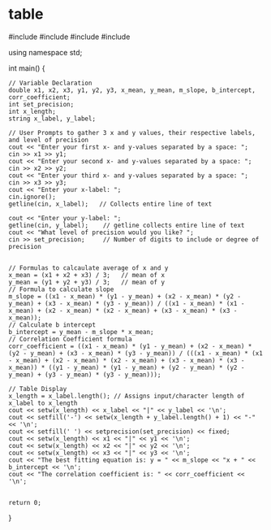 # table
#include<iostream>
#include<string>
#include<cmath>
#include<iomanip>

using namespace std;

int main() {

    // Variable Declaration
    double x1, x2, x3, y1, y2, y3, x_mean, y_mean, m_slope, b_intercept, corr_coefficient;
    int set_precision;
    int x_length;
    string x_label, y_label;

    // User Prompts to gather 3 x and y values, their respective labels, and level of precision
    cout << "Enter your first x- and y-values separated by a space: ";
    cin >> x1 >> y1;
    cout << "Enter your second x- and y-values separated by a space: ";
    cin >> x2 >> y2;
    cout << "Enter your third x- and y-values separated by a space: ";
    cin >> x3 >> y3;
    cout << "Enter your x-label: ";
    cin.ignore();
    getline(cin, x_label);   // Collects entire line of text

    cout << "Enter your y-label: ";
    getline(cin, y_label);    // getline collects entire line of text
    cout << "What level of precision would you like? ";
    cin >> set_precision;     // Number of digits to include or degree of precision


    // Formulas to calcaulate average of x and y
    x_mean = (x1 + x2 + x3) / 3;   // mean of x
    y_mean = (y1 + y2 + y3) / 3;   // mean of y
    // Formula to calculate slope
    m_slope = ((x1 - x_mean) * (y1 - y_mean) + (x2 - x_mean) * (y2 - y_mean) + (x3 - x_mean) * (y3 - y_mean)) / ((x1 - x_mean) * (x1 - x_mean) + (x2 - x_mean) * (x2 - x_mean) + (x3 - x_mean) * (x3 - x_mean));
    // Calculate b intercept
    b_intercept = y_mean - m_slope * x_mean;
    // Correlation Coefficient formula
    corr_coefficient = ((x1 - x_mean) * (y1 - y_mean) + (x2 - x_mean) * (y2 - y_mean) + (x3 - x_mean) * (y3 - y_mean)) / (((x1 - x_mean) * (x1 - x_mean) + (x2 - x_mean) * (x2 - x_mean) + (x3 - x_mean) * (x3 - x_mean)) * ((y1 - y_mean) * (y1 - y_mean) + (y2 - y_mean) * (y2 - y_mean) + (y3 - y_mean) * (y3 - y_mean)));

    // Table Display
    x_length = x_label.length(); // Assigns input/character length of x_label to x_length
    cout << setw(x_length) << x_label << "|" << y_label << '\n';
    cout << setfill('-') << setw(x_length + y_label.length() + 1) << "-" << '\n';
    cout << setfill(' ') << setprecision(set_precision) << fixed;
    cout << setw(x_length) << x1 << "|" << y1 << '\n';
    cout << setw(x_length) << x2 << "|" << y2 << '\n';
    cout << setw(x_length) << x3 << "|" << y3 << '\n';
    cout << "The best fitting equation is: y = " << m_slope << "x + " << b_intercept << '\n';
    cout << "The correlation coefficient is: " << corr_coefficient << '\n';


    return 0;
}
